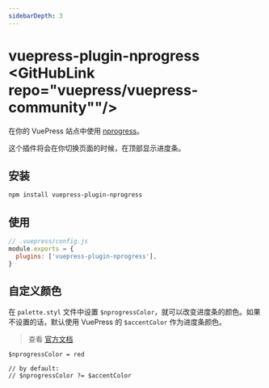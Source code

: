 ```yaml
---
sidebarDepth: 3
---
```


# vuepress-plugin-nprogress <GitHubLink repo="vuepress/vuepress-community""/>

在你的 VuePress 站点中使用 [nprogress](https://github.com/rstacruz/nprogress)。

这个插件将会在你切换页面的时候，在顶部显示进度条。

## 安装

```sh
npm install vuepress-plugin-nprogress
```

## 使用

```js
// .vuepress/config.js
module.exports = {
  plugins: ['vuepress-plugin-nprogress'],
}
```

## 自定义颜色

在 `palette.styl` 文件中设置 `$nprogressColor`，就可以改变进度条的颜色。如果不设置的话，默认使用 VuePress 的 `$accentColor` 作为进度条颜色。

> 查看 [官方文档](https://vuepress.vuejs.org/zh/config/#palette-styl)

```stylus
$nprogressColor = red

// by default:
// $nprogressColor ?= $accentColor
```
